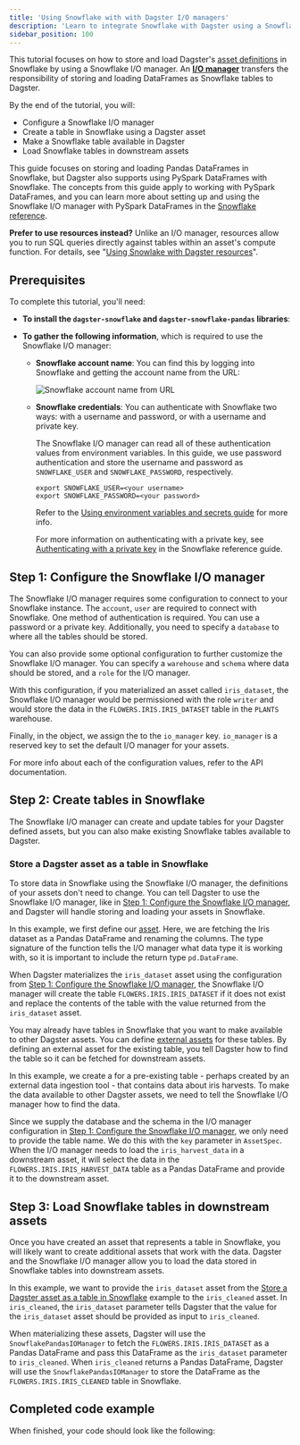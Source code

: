 ```yaml
---
title: 'Using Snowflake with with Dagster I/O managers'
description: 'Learn to integrate Snowflake with Dagster using a Snowflake I/O manager.'
sidebar_position: 100
---
```


This tutorial focuses on how to store and load Dagster's [asset definitions](/guides/build/assets/defining-assets) in Snowflake by using a Snowflake I/O manager. An [**I/O manager**](/guides/build/io-managers) transfers the responsibility of storing and loading DataFrames as Snowflake tables to Dagster.

By the end of the tutorial, you will:

- Configure a Snowflake I/O manager
- Create a table in Snowflake using a Dagster asset
- Make a Snowflake table available in Dagster
- Load Snowflake tables in downstream assets

This guide focuses on storing and loading Pandas DataFrames in Snowflake, but Dagster also supports using PySpark DataFrames with Snowflake. The concepts from this guide apply to working with PySpark DataFrames, and you can learn more about setting up and using the Snowflake I/O manager with PySpark DataFrames in the [Snowflake reference](/integrations/libraries/snowflake/reference).

**Prefer to use resources instead?** Unlike an I/O manager, resources allow you to run SQL queries directly against tables within an asset's compute function. For details, see "[Using Snowlake with Dagster resources](/integrations/libraries/snowflake/using-snowflake-with-dagster)".

## Prerequisites

To complete this tutorial, you'll need:

- **To install the `dagster-snowflake` and `dagster-snowflake-pandas` libraries**:

  <PackageInstallInstructions packageName="dagster-snowflake dagster-snowflake-pandas" />

- **To gather the following information**, which is required to use the Snowflake I/O manager:

  - **Snowflake account name**: You can find this by logging into Snowflake and getting the account name from the URL:

    ![Snowflake account name from URL](/images/integrations/snowflake/snowflake-account.png)

  - **Snowflake credentials**: You can authenticate with Snowflake two ways: with a username and password, or with a username and private key.

    The Snowflake I/O manager can read all of these authentication values from environment variables. In this guide, we use password authentication and store the username and password as `SNOWFLAKE_USER` and `SNOWFLAKE_PASSWORD`, respectively.

    ```shell
    export SNOWFLAKE_USER=<your username>
    export SNOWFLAKE_PASSWORD=<your password>
    ```

    Refer to the [Using environment variables and secrets guide](/guides/operate/configuration/using-environment-variables-and-secrets) for more info.

    For more information on authenticating with a private key, see [Authenticating with a private key](/integrations/libraries/snowflake/reference#authenticating-using-a-private-key) in the Snowflake reference guide.

## Step 1: Configure the Snowflake I/O manager

The Snowflake I/O manager requires some configuration to connect to your Snowflake instance. The `account`, `user` are required to connect with Snowflake. One method of authentication is required. You can use a password or a private key. Additionally, you need to specify a `database` to where all the tables should be stored.

You can also provide some optional configuration to further customize the Snowflake I/O manager. You can specify a `warehouse` and `schema` where data should be stored, and a `role` for the I/O manager.

<CodeExample
  path="docs_snippets/docs_snippets/integrations/snowflake/io_manager_tutorial/configuration.py"
  startAfter="start_example"
  endBefore="end_example"
/>

With this configuration, if you materialized an asset called `iris_dataset`, the Snowflake I/O manager would be permissioned with the role `writer` and would store the data in the `FLOWERS.IRIS.IRIS_DATASET` table in the `PLANTS` warehouse.

Finally, in the <PyObject section="definitions" module="dagster" object="Definitions" /> object, we assign the <PyObject section="libraries" module="dagster_snowflake_pandas" object="SnowflakePandasIOManager" /> to the `io_manager` key. `io_manager` is a reserved key to set the default I/O manager for your assets.

For more info about each of the configuration values, refer to the <PyObject section="libraries" module="dagster_snowflake_pandas" object="SnowflakePandasIOManager" /> API documentation.

## Step 2: Create tables in Snowflake

The Snowflake I/O manager can create and update tables for your Dagster defined assets, but you can also make existing Snowflake tables available to Dagster.

<Tabs>

<TabItem value="Create tables in Snowflake from Dagster assets">

### Store a Dagster asset as a table in Snowflake

To store data in Snowflake using the Snowflake I/O manager, the definitions of your assets don't need to change. You can tell Dagster to use the Snowflake I/O manager, like in [Step 1: Configure the Snowflake I/O manager](#step-1-configure-the-snowflake-io-manager), and Dagster will handle storing and loading your assets in Snowflake.

<CodeExample path="docs_snippets/docs_snippets/integrations/snowflake/io_manager_tutorial/create_table.py" />

In this example, we first define our [asset](/guides/build/assets/defining-assets). Here, we are fetching the Iris dataset as a Pandas DataFrame and renaming the columns. The type signature of the function tells the I/O manager what data type it is working with, so it is important to include the return type `pd.DataFrame`.

When Dagster materializes the `iris_dataset` asset using the configuration from [Step 1: Configure the Snowflake I/O manager](#step-1-configure-the-snowflake-io-manager), the Snowflake I/O manager will create the table `FLOWERS.IRIS.IRIS_DATASET` if it does not exist and replace the contents of the table with the value returned from the `iris_dataset` asset.

</TabItem>

<TabItem value="Make an existing table available in Dagster">

You may already have tables in Snowflake that you want to make available to other Dagster assets. You can define [external assets](/guides/build/assets/external-assets) for these tables. By defining an external asset for the existing table, you tell Dagster how to find the table so it can be fetched for downstream assets.

<CodeExample path="docs_snippets/docs_snippets/integrations/snowflake/source_asset.py" />

In this example, we create a <PyObject section="assets" module="dagster" object="AssetSpec" /> for a pre-existing table - perhaps created by an external data ingestion tool - that contains data about iris harvests. To make the data available to other Dagster assets, we need to tell the Snowflake I/O manager how to find the data.

Since we supply the database and the schema in the I/O manager configuration in [Step 1: Configure the Snowflake I/O manager](#step-1-configure-the-snowflake-io-manager), we only need to provide the table name. We do this with the `key` parameter in `AssetSpec`. When the I/O manager needs to load the `iris_harvest_data` in a downstream asset, it will select the data in the `FLOWERS.IRIS.IRIS_HARVEST_DATA` table as a Pandas DataFrame and provide it to the downstream asset.

</TabItem>
</Tabs>

## Step 3: Load Snowflake tables in downstream assets

Once you have created an asset that represents a table in Snowflake, you will likely want to create additional assets that work with the data. Dagster and the Snowflake I/O manager allow you to load the data stored in Snowflake tables into downstream assets.

<CodeExample
  path="docs_snippets/docs_snippets/integrations/snowflake/io_manager_tutorial/downstream.py"
  startAfter="start_example"
  endBefore="end_example"
/>

In this example, we want to provide the `iris_dataset` asset from the [Store a Dagster asset as a table in Snowflake](#store-a-dagster-asset-as-a-table-in-snowflake) example to the `iris_cleaned` asset. In `iris_cleaned`, the `iris_dataset` parameter tells Dagster that the value for the `iris_dataset` asset should be provided as input to `iris_cleaned`.

When materializing these assets, Dagster will use the `SnowflakePandasIOManager` to fetch the `FLOWERS.IRIS.IRIS_DATASET` as a Pandas DataFrame and pass this DataFrame as the `iris_dataset` parameter to `iris_cleaned`. When `iris_cleaned` returns a Pandas DataFrame, Dagster will use the `SnowflakePandasIOManager` to store the DataFrame as the `FLOWERS.IRIS.IRIS_CLEANED` table in Snowflake.

## Completed code example

When finished, your code should look like the following:

<CodeExample path="docs_snippets/docs_snippets/integrations/snowflake/io_manager_tutorial/full_example.py" />

